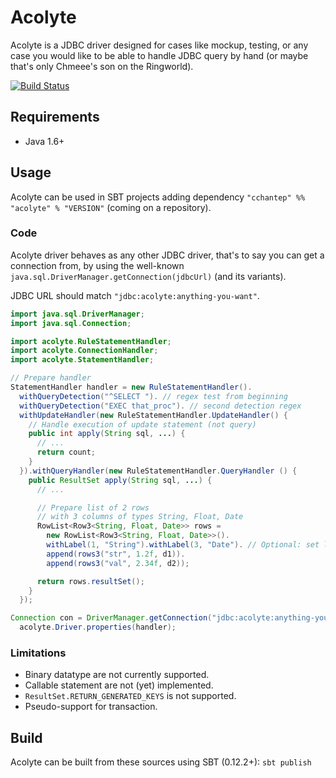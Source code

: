 # Acolyte

Acolyte is a JDBC driver designed for cases like mockup, testing, or any case you would like to be able to handle JDBC query by hand (or maybe that's only Chmeee's son on the Ringworld).

[![Build Status](https://secure.travis-ci.org/cchantep/acolyte.png?branch=master)](http://travis-ci.org/cchantep/acolyte)

## Requirements

* Java 1.6+

## Usage

Acolyte can be used in SBT projects adding dependency `"cchantep" %% "acolyte" % "VERSION"` (coming on a repository).

### Code

Acolyte driver behaves as any other JDBC driver, that's to say you can get a connection from, by using the well-known `java.sql.DriverManager.getConnection(jdbcUrl)` (and its variants).

JDBC URL should match `"jdbc:acolyte:anything-you-want"`.

```java
import java.sql.DriverManager;
import java.sql.Connection;

import acolyte.RuleStatementHandler;
import acolyte.ConnectionHandler;
import acolyte.StatementHandler;

// Prepare handler
StatementHandler handler = new RuleStatementHandler().
  withQueryDetection("^SELECT "). // regex test from beginning
  withQueryDetection("EXEC that_proc"). // second detection regex
  withUpdateHandler(new RuleStatementHandler.UpdateHandler() {
    // Handle execution of update statement (not query)
    public int apply(String sql, ...) {
      // ...
      return count;
    }
  }).withQueryHandler(new RuleStatementHandler.QueryHandler () {
    public ResultSet apply(String sql, ...) {
      // ...

      // Prepare list of 2 rows
      // with 3 columns of types String, Float, Date
      RowList<Row3<String, Float, Date>> rows = 
        new RowList<Row3<String, Float, Date>>().
        withLabel(1, "String").withLabel(3, "Date"). // Optional: set labels
        append(rows3("str", 1.2f, d1)).
        append(rows3("val", 2.34f, d2));

      return rows.resultSet();
    }
  });

Connection con = DriverManager.getConnection("jdbc:acolyte:anything-you-want",
  acolyte.Driver.properties(handler);
```

### Limitations

- Binary datatype are not currently supported.
- Callable statement are not (yet) implemented.
- `ResultSet.RETURN_GENERATED_KEYS` is not supported.
- Pseudo-support for transaction.

## Build

Acolyte can be built from these sources using SBT (0.12.2+): `sbt publish`
